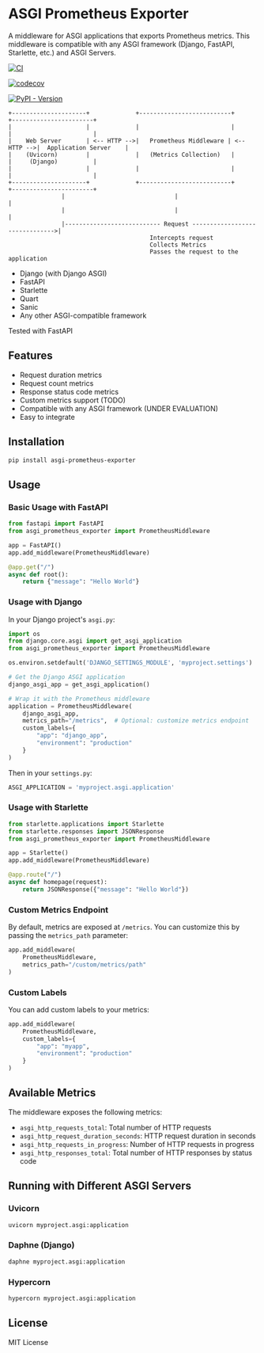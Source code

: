 # ASGI Prometheus Exporter

A middleware for ASGI applications that exports Prometheus metrics. This middleware is compatible with any ASGI framework (Django, FastAPI, Starlette, etc.) and ASGI Servers.

[![CI](https://github.com/agent-hellboy/asgi-prometheus-exporter/actions/workflows/ci.yml/badge.svg)](https://github.com/agent-hellboy/asgi-prometheus-exporter/actions/workflows/ci.yml)

[![codecov](https://codecov.io/gh/Agent-Hellboy/asgi-prometheus-exporter/graph/badge.svg?token=NE7JS4FZHC)](https://codecov.io/gh/Agent-Hellboy/asgi-prometheus-exporter)

[![PyPI - Version](https://img.shields.io/pypi/v/asgi-prometheus-exporter.svg)](https://pypi.org/project/asgi-prometheus-exporter/)


```
+---------------------+             +--------------------------+             +-----------------------+
|                     |             |                          |             |                       |
|    Web Server       | <-- HTTP -->|   Prometheus Middleware | <-- HTTP -->|  Application Server    |
|    (Uvicorn)        |             |   (Metrics Collection)   |             |     (Django)          |
|                     |             |                          |             |                       |
+---------------------+             +--------------------------+             +-----------------------+
               |                               |                                    |
               |                               |                                    |
               |--------------------------- Request ------------------------------->|
                                        Intercepts request
                                        Collects Metrics
                                        Passes the request to the application

```
- Django (with Django ASGI)
- FastAPI 
- Starlette
- Quart
- Sanic
- Any other ASGI-compatible framework

Tested with FastAPI 

## Features

- Request duration metrics
- Request count metrics
- Response status code metrics
- Custom metrics support (TODO)
- Compatible with any ASGI framework (UNDER EVALUATION)
- Easy to integrate

## Installation

```bash
pip install asgi-prometheus-exporter
```

## Usage

### Basic Usage with FastAPI

```python
from fastapi import FastAPI
from asgi_prometheus_exporter import PrometheusMiddleware

app = FastAPI()
app.add_middleware(PrometheusMiddleware)

@app.get("/")
async def root():
    return {"message": "Hello World"}
```

### Usage with Django

In your Django project's `asgi.py`:

```python
import os
from django.core.asgi import get_asgi_application
from asgi_prometheus_exporter import PrometheusMiddleware

os.environ.setdefault('DJANGO_SETTINGS_MODULE', 'myproject.settings')

# Get the Django ASGI application
django_asgi_app = get_asgi_application()

# Wrap it with the Prometheus middleware
application = PrometheusMiddleware(
    django_asgi_app,
    metrics_path="/metrics",  # Optional: customize metrics endpoint
    custom_labels={
        "app": "django_app",
        "environment": "production"
    }
)
```

Then in your `settings.py`:
```python
ASGI_APPLICATION = 'myproject.asgi.application'
```

### Usage with Starlette

```python
from starlette.applications import Starlette
from starlette.responses import JSONResponse
from asgi_prometheus_exporter import PrometheusMiddleware

app = Starlette()
app.add_middleware(PrometheusMiddleware)

@app.route("/")
async def homepage(request):
    return JSONResponse({"message": "Hello World"})
```

### Custom Metrics Endpoint

By default, metrics are exposed at `/metrics`. You can customize this by passing the `metrics_path` parameter:

```python
app.add_middleware(
    PrometheusMiddleware,
    metrics_path="/custom/metrics/path"
)
```

### Custom Labels

You can add custom labels to your metrics:

```python
app.add_middleware(
    PrometheusMiddleware,
    custom_labels={
        "app": "myapp",
        "environment": "production"
    }
)
```

## Available Metrics

The middleware exposes the following metrics:

- `asgi_http_requests_total`: Total number of HTTP requests
- `asgi_http_request_duration_seconds`: HTTP request duration in seconds
- `asgi_http_requests_in_progress`: Number of HTTP requests in progress
- `asgi_http_responses_total`: Total number of HTTP responses by status code

## Running with Different ASGI Servers

### Uvicorn
```bash
uvicorn myproject.asgi:application
```

### Daphne (Django)
```bash
daphne myproject.asgi:application
```

### Hypercorn
```bash
hypercorn myproject.asgi:application
```

## License

MIT License 
